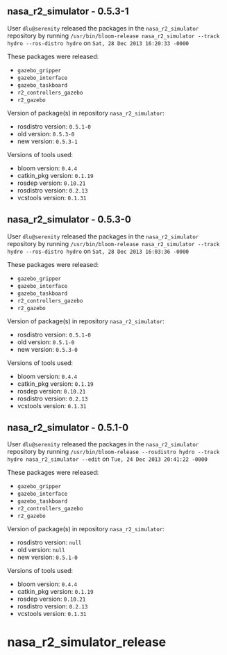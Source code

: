 ## nasa_r2_simulator - 0.5.3-1

User `dlu@serenity` released the packages in the `nasa_r2_simulator` repository by running `/usr/bin/bloom-release nasa_r2_simulator --track hydro --ros-distro hydro` on `Sat, 28 Dec 2013 16:20:33 -0000`

These packages were released:
- `gazebo_gripper`
- `gazebo_interface`
- `gazebo_taskboard`
- `r2_controllers_gazebo`
- `r2_gazebo`

Version of package(s) in repository `nasa_r2_simulator`:
- rosdistro version: `0.5.1-0`
- old version: `0.5.3-0`
- new version: `0.5.3-1`

Versions of tools used:
- bloom version: `0.4.4`
- catkin_pkg version: `0.1.19`
- rosdep version: `0.10.21`
- rosdistro version: `0.2.13`
- vcstools version: `0.1.31`


## nasa_r2_simulator - 0.5.3-0

User `dlu@serenity` released the packages in the `nasa_r2_simulator` repository by running `/usr/bin/bloom-release nasa_r2_simulator --track hydro --ros-distro hydro` on `Sat, 28 Dec 2013 16:03:36 -0000`

These packages were released:
- `gazebo_gripper`
- `gazebo_interface`
- `gazebo_taskboard`
- `r2_controllers_gazebo`
- `r2_gazebo`

Version of package(s) in repository `nasa_r2_simulator`:
- rosdistro version: `0.5.1-0`
- old version: `0.5.1-0`
- new version: `0.5.3-0`

Versions of tools used:
- bloom version: `0.4.4`
- catkin_pkg version: `0.1.19`
- rosdep version: `0.10.21`
- rosdistro version: `0.2.13`
- vcstools version: `0.1.31`


## nasa_r2_simulator - 0.5.1-0

User `dlu@serenity` released the packages in the `nasa_r2_simulator` repository by running `/usr/bin/bloom-release --rosdistro hydro --track hydro nasa_r2_simulator --edit` on `Tue, 24 Dec 2013 20:41:22 -0000`

These packages were released:
- `gazebo_gripper`
- `gazebo_interface`
- `gazebo_taskboard`
- `r2_controllers_gazebo`
- `r2_gazebo`

Version of package(s) in repository `nasa_r2_simulator`:
- rosdistro version: `null`
- old version: `null`
- new version: `0.5.1-0`

Versions of tools used:
- bloom version: `0.4.4`
- catkin_pkg version: `0.1.19`
- rosdep version: `0.10.21`
- rosdistro version: `0.2.13`
- vcstools version: `0.1.31`


nasa_r2_simulator_release
=========================

